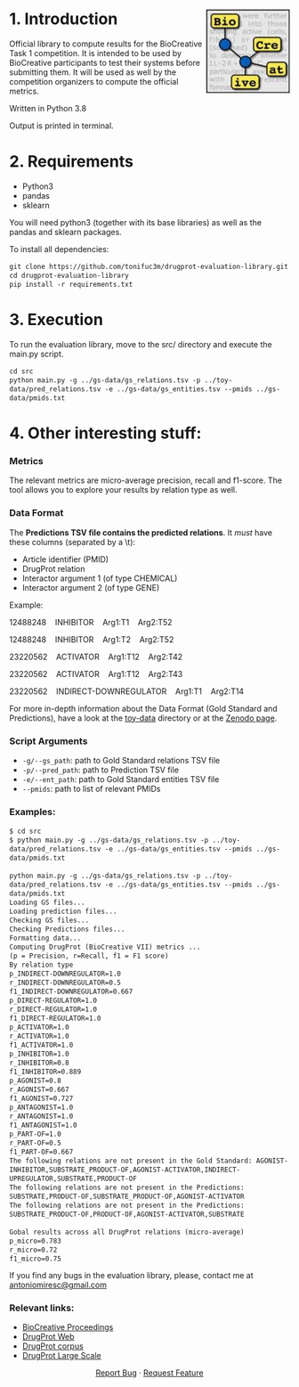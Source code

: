 # 1. Introduction <img src="biocreative-logo.jpeg" align="right"  height = 150/>

Official library to compute results for the BioCreative Task 1 competition. It is intended to be used by BioCreative participants to test their systems before submitting them. It will be used as well by the competition organizers to compute the official metrics.

Written in Python 3.8

Output is printed in terminal.

# 2. Requirements

+ Python3
+ pandas
+ sklearn

You will need python3 (together with its base libraries) as well as the pandas and sklearn packages.

To install all dependencies: 

```
git clone https://github.com/tonifuc3m/drugprot-evaluation-library.git
cd drugprot-evaluation-library
pip install -r requirements.txt
```


# 3. Execution

To run the evaluation library, move to the src/ directory and execute the main.py script.

```
cd src
python main.py -g ../gs-data/gs_relations.tsv -p ../toy-data/pred_relations.tsv -e ../gs-data/gs_entities.tsv --pmids ../gs-data/pmids.txt
```


# 4. Other interesting stuff:
### Metrics
The relevant metrics are micro-average precision, recall and f1-score. The tool allows you to explore your results by relation type as well.


### Data Format
The **Predictions TSV file contains the predicted relations**. It *must* have these columns (separated by a \t):
+ Article identifier (PMID)
+ DrugProt relation
+ Interactor argument 1 (of type CHEMICAL)
+ Interactor argument 2 (of type GENE)

Example:

12488248	  &nbsp;&nbsp; INHIBITOR	  &nbsp;&nbsp; Arg1:T1	  &nbsp;&nbsp; Arg2:T52

12488248	  &nbsp;&nbsp; INHIBITOR	  &nbsp;&nbsp; Arg1:T2	  &nbsp;&nbsp; Arg2:T52

23220562	  &nbsp;&nbsp; ACTIVATOR	  &nbsp;&nbsp; Arg1:T12	  &nbsp;&nbsp; Arg2:T42

23220562	  &nbsp;&nbsp; ACTIVATOR	  &nbsp;&nbsp; Arg1:T12	  &nbsp;&nbsp; Arg2:T43

23220562	  &nbsp;&nbsp; INDIRECT-DOWNREGULATOR	  &nbsp;&nbsp; Arg1:T1	  &nbsp;&nbsp; Arg2:T14


For more in-depth information about the Data Format (Gold Standard and Predictions), have a look at the [toy-data](toy-data) directory or at the [Zenodo page](https://doi.org/10.5281/zenodo.4955410).

### Script Arguments
+ ```-g/--gs_path```: path to Gold Standard relations TSV file
+ ```-p/--pred_path```: path to Prediction TSV file
+ ```-e/--ent_path```: path to Gold Standard entities TSV file
+ ```--pmids```: path to list of relevant PMIDs


### Examples: 

```
$ cd src
$ python main.py -g ../gs-data/gs_relations.tsv -p ../toy-data/pred_relations.tsv -e ../gs-data/gs_entities.tsv --pmids ../gs-data/pmids.txt

python main.py -g ../gs-data/gs_relations.tsv -p ../toy-data/pred_relations.tsv -e ../gs-data/gs_entities.tsv --pmids ../gs-data/pmids.txt
Loading GS files...
Loading prediction files...
Checking GS files...
Checking Predictions files...
Formatting data...
Computing DrugProt (BioCreative VII) metrics ...
(p = Precision, r=Recall, f1 = F1 score)
By relation type
p_INDIRECT-DOWNREGULATOR=1.0
r_INDIRECT-DOWNREGULATOR=0.5
f1_INDIRECT-DOWNREGULATOR=0.667
p_DIRECT-REGULATOR=1.0
r_DIRECT-REGULATOR=1.0
f1_DIRECT-REGULATOR=1.0
p_ACTIVATOR=1.0
r_ACTIVATOR=1.0
f1_ACTIVATOR=1.0
p_INHIBITOR=1.0
r_INHIBITOR=0.8
f1_INHIBITOR=0.889
p_AGONIST=0.8
r_AGONIST=0.667
f1_AGONIST=0.727
p_ANTAGONIST=1.0
r_ANTAGONIST=1.0
f1_ANTAGONIST=1.0
p_PART-OF=1.0
r_PART-OF=0.5
f1_PART-OF=0.667
The following relations are not present in the Gold Standard: AGONIST-INHIBITOR,SUBSTRATE_PRODUCT-OF,AGONIST-ACTIVATOR,INDIRECT-UPREGULATOR,SUBSTRATE,PRODUCT-OF
The following relations are not present in the Predictions: SUBSTRATE,PRODUCT-OF,SUBSTRATE_PRODUCT-OF,AGONIST-ACTIVATOR
The following relations are not present in the Predictions: SUBSTRATE_PRODUCT-OF,PRODUCT-OF,AGONIST-ACTIVATOR,SUBSTRATE

Gobal results across all DrugProt relations (micro-average)
p_micro=0.783
r_micro=0.72
f1_micro=0.75

```


If you find any bugs in the evaluation library, please, contact me at antoniomiresc@gmail.com


### Relevant links:
+ [BioCreative Proceedings](https://biocreative.bioinformatics.udel.edu/resources/publications/bc-vii-workshop-proceedings/)
+ [DrugProt Web](https://biocreative.bioinformatics.udel.edu/tasks/biocreative-vii/track-1/)
+ [DrugProt corpus](https://doi.org/10.5281/zenodo.4955410)
+ [DrugProt Large Scale](https://doi.org/10.5281/zenodo.5119878)


<p align="center">
    <a href="https://github.com/tonifuc3m/drugprot-evaluation-library/issues">Report Bug</a>
    ·
    <a href="https://github.com/tonifuc3m/drugprot-evaluation-library/issues">Request Feature</a>
</p>

